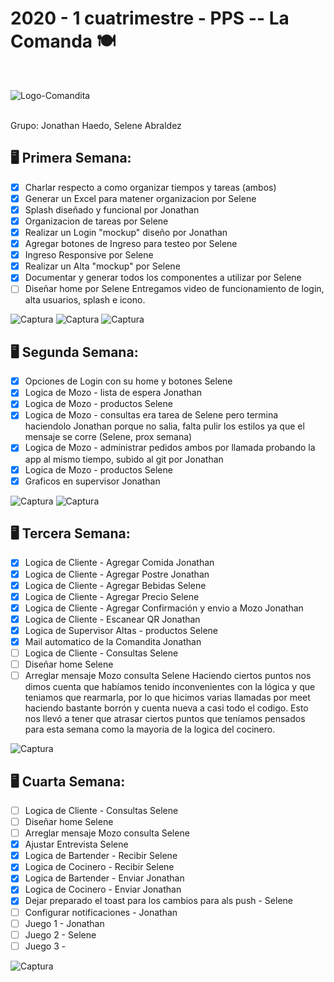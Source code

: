 <h1>2020 - 1 cuatrimestre - PPS -- La Comanda 🍽 </h1>
<br>

![Logo-Comandita](https://user-images.githubusercontent.com/40859246/83945065-5cd0fd80-a7de-11ea-9c8d-54604b4aa5e7.jpg)

<br>
Grupo: Jonathan Haedo, Selene Abraldez

<b>🖥 Primera Semana: </b> <br>
------
- [x] Charlar respecto a como organizar tiempos y tareas (ambos)
- [x] Generar un Excel para matener organizacion por Selene 
- [x] Splash diseñado y funcional por Jonathan
- [x] Organizacion de tareas por Selene
- [x] Realizar un Login "mockup" diseño por Jonathan
- [x] Agregar botones de Ingreso para testeo por Selene
- [x] Ingreso Responsive por Selene
- [x] Realizar un Alta "mockup" por Selene
- [x] Documentar y generar todos los componentes a utilizar por Selene
- [ ] Diseñar home por Selene
Entregamos video de funcionamiento de login, alta usuarios, splash e icono. 

![Captura](https://user-images.githubusercontent.com/40859246/83945070-665a6580-a7de-11ea-9ef8-0ced3e4cc09d.JPG)
![Captura](https://user-images.githubusercontent.com/40859246/85925092-95f40f00-b86c-11ea-9925-9c39eedac0f0.png)
![Captura](https://user-images.githubusercontent.com/40859246/85925090-9391b500-b86c-11ea-86b1-a2bf512b3d1e.png)


<b>🖥 Segunda Semana: </b> <br>
------
- [x] Opciones de Login con su home y botones Selene
- [x] Logica de Mozo - lista de espera Jonathan
- [x] Logica de Mozo - productos Selene
- [x] Logica de Mozo - consultas era tarea de Selene pero termina haciendolo Jonathan porque no salia, falta pulir los estilos ya que el mensaje se corre (Selene, prox semana)
- [x] Logica de Mozo - administrar pedidos ambos por llamada probando la app al mismo tiempo, subido al git por Jonathan
- [x] Logica de Mozo - productos Selene
- [x] Graficos en supervisor Jonathan

![Captura](https://user-images.githubusercontent.com/40859246/85925078-88d72000-b86c-11ea-9f6c-688414e5f7ee.png)
![Captura](https://user-images.githubusercontent.com/40859246/85925057-78bf4080-b86c-11ea-8be0-5ecaa034343b.png)


<b>🖥 Tercera Semana: </b> <br>
------
- [x] Logica de Cliente - Agregar Comida Jonathan
- [x] Logica de Cliente - Agregar Postre Jonathan
- [x] Logica de Cliente - Agregar Bebidas Selene
- [x] Logica de Cliente - Agregar Precio Selene
- [x] Logica de Cliente - Agregar Confirmación y envio a Mozo Jonathan
- [x] Logica de Cliente - Escanear QR Jonathan
- [x] Logica de Supervisor Altas - productos Selene
- [x] Mail automatico de la Comandita Jonathan
- [ ] Logica de Cliente - Consultas Selene
- [ ] Diseñar home Selene
- [ ] Arreglar mensaje Mozo consulta Selene
Haciendo ciertos puntos nos dimos cuenta que habíamos tenido inconvenientes con la lógica y que teniamos que rearmarla, por lo que hicimos varias llamadas por meet haciendo bastante borrón y cuenta nueva a casi todo el codigo. Esto nos llevó a tener que atrasar ciertos puntos que teníamos pensados para esta semana como la mayoria de la logica del cocinero.

![Captura](https://user-images.githubusercontent.com/40859246/85925068-81b01200-b86c-11ea-889d-3694aa86cc34.png)


<b>🖥 Cuarta Semana: </b> <br>
------
- [ ] Logica de Cliente - Consultas Selene
- [ ] Diseñar home Selene
- [ ] Arreglar mensaje Mozo consulta Selene
- [x] Ajustar Entrevista Selene
- [x] Logica de Bartender - Recibir Selene
- [x] Logica de Cocinero - Recibir Selene
- [x] Logica de Bartender -  Enviar Jonathan
- [x] Logica de Cocinero -  Enviar Jonathan
- [x] Dejar preparado el toast para los cambios para als push - Selene
- [ ] Configurar notificaciones - Jonathan
- [ ] Juego 1 -  Jonathan
- [ ] Juego 2 -  Selene
- [ ] Juego 3 -  

![Captura](https://user-images.githubusercontent.com/40859246/85925086-8d033d80-b86c-11ea-8202-79effc9d2d4f.png)





